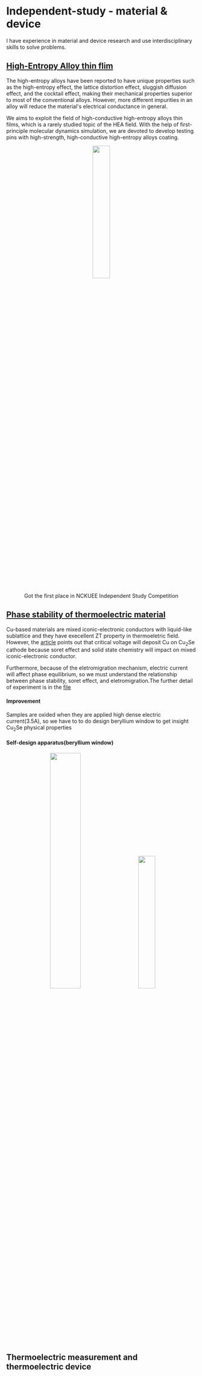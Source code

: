# Independent-study - material & device

I have experience in material and device research and use interdisciplinary skills to solve problems.

## [High-Entropy Alloy thin flim](https://github.com/masseraze/Independent-study-material-device/tree/main/high-entropy%20alloy%20thin%20film)
The high-entropy alloys have been reported to have unique properties such as the high-entropy effect, the lattice distortion effect, sluggish diffusion effect, and the cocktail effect, making their mechanical properties superior to most of the conventional alloys. However, more different impurities in an alloy will reduce the material's electrical conductance in general. 

We aims to exploit the field of high-conductive high-entropy alloys thin films, which is a rarely studied topic of the HEA field. With the help of first-principle molecular dynamics simulation, we are devoted to develop testing pins with high-strength, high-conductive high-entropy alloys coating.

<div align=center><img width=30% src="https://user-images.githubusercontent.com/26044795/208954698-f6ae8543-81f0-4a17-b0e1-222e907471e3.jpg"></div>

                                      
<p align="center">Got the first place in NCKUEE Independent Study Competition</p> 

## [Phase stability of thermoelectric material](https://github.com/masseraze/Independent-study-material-device/tree/main/phase%20stability%20of%20thermoelectric%20material)

Cu-based materials are mixed iconic-electronic conductors with  liquid-like sublattice and they have execellent ZT property in thermoeletric field.
However, the [article](https://www.nature.com/articles/s41467-018-05248-8) points out that critical voltage will deposit Cu on  Cu<sub>2</sub>Se cathode because soret effect and solid state chemistry will impact on mixed iconic-electronic conductor.

Furthermore, because of the eletromigration mechanism, electric current will affect phase equilibrium, so we must understand the relationship between phase stability, soret effect, and eletromigration.The further detail of experiment is in the [file](https://github.com/masseraze/Independent-study-material-device/tree/main/phase%20stability%20of%20thermoelectric%20material)

#### Improvement
Samples are oxided when they are applied high dense electric current(3.5A), so we have to to do design beryllium window to get insight Cu<sub>2</sub>Se physical properties 

#### Self-design apparatus(beryllium window)

<div align=center><img width=40% src="https://user-images.githubusercontent.com/26044795/205796197-78b41740-e510-4d19-aafc-85f5accd9e63.png"> &emsp; &emsp; <img width=30% src="https://user-images.githubusercontent.com/26044795/205796242-5db39bd2-484e-4ee3-81bd-8b3f07196987.png"></div>


## Thermoelectric measurement and thermoelectric device
